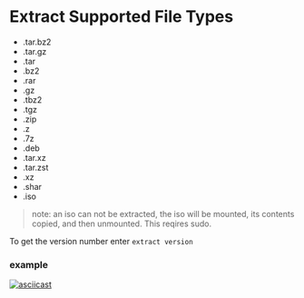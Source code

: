 
Extract Supported File Types
==============================

- .tar.bz2 
- .tar.gz
- .tar
- .bz2
- .rar
- .gz
- .tbz2
- .tgz
- .zip
- .z
- .7z
- .deb
- .tar.xz
- .tar.zst
- .xz
- .shar
- .iso
> note: an iso can not be extracted, the iso will be mounted, its contents copied, and then unmounted. This reqires sudo.

To get the version number enter `extract version`

### example

[![asciicast](https://asciinema.org/a/473599.svg)](https://asciinema.org/a/473599)
